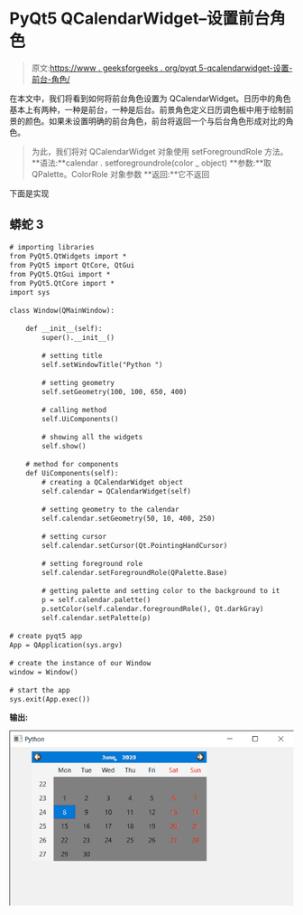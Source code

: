 # PyQt5 QCalendarWidget–设置前台角色

> 原文:[https://www . geeksforgeeks . org/pyqt 5-qcalendarwidget-设置-前台-角色/](https://www.geeksforgeeks.org/pyqt5-qcalendarwidget-setting-foreground-role/)

在本文中，我们将看到如何将前台角色设置为 QCalendarWidget。日历中的角色基本上有两种，一种是前台，一种是后台。前景角色定义日历调色板中用于绘制前景的颜色。如果未设置明确的前台角色，前台将返回一个与后台角色形成对比的角色。

> 为此，我们将对 QCalendarWidget 对象使用 setForegroundRole 方法。
> **语法:**calendar . setforegroundrole(color _ object)
> **参数:**取 QPalette。ColorRole 对象参数
> **返回:**它不返回

下面是实现

## 蟒蛇 3

```
# importing libraries
from PyQt5.QtWidgets import *
from PyQt5 import QtCore, QtGui
from PyQt5.QtGui import *
from PyQt5.QtCore import *
import sys

class Window(QMainWindow):

    def __init__(self):
        super().__init__()

        # setting title
        self.setWindowTitle("Python ")

        # setting geometry
        self.setGeometry(100, 100, 650, 400)

        # calling method
        self.UiComponents()

        # showing all the widgets
        self.show()

    # method for components
    def UiComponents(self):
        # creating a QCalendarWidget object
        self.calendar = QCalendarWidget(self)

        # setting geometry to the calendar
        self.calendar.setGeometry(50, 10, 400, 250)

        # setting cursor
        self.calendar.setCursor(Qt.PointingHandCursor)

        # setting foreground role
        self.calendar.setForegroundRole(QPalette.Base)

        # getting palette and setting color to the background to it
        p = self.calendar.palette()
        p.setColor(self.calendar.foregroundRole(), Qt.darkGray)
        self.calendar.setPalette(p)

# create pyqt5 app
App = QApplication(sys.argv)

# create the instance of our Window
window = Window()

# start the app
sys.exit(App.exec())
```

**输出:**

![](img/96bb596361d7b442274d2fa38492331b.png)